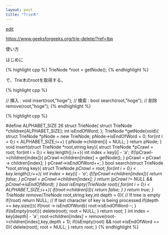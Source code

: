 ```yaml
---
layout: post
title: "Trie木"
---
```


[edit](https://github.com/harufujimoto/harufujimoto.github.io/edit/master/_posts/string/2020-09-04-trie.md)

https://www.geeksforgeeks.org/trie-delete/?ref=lbp

使い方

はじめに

{% highlight cpp %}
TrieNode *root = getNode();
{% endhighlight %}

で、Trie木のrootを取得する。

{% highlight cpp %}

// 挿入 : void
insert(root,"hoge");
// 検索 : bool
search(root,"hoge");
// 削除
remove(root,"hoge");
{% endhighlight %}

{% highlight cpp %}

#define ALPHABET_SIZE 26
struct TrieNode{
    struct TrieNode *children[ALPHABET_SIZE];
    int isEndOfWord;
};
TrieNode *getNode(void){
  struct TrieNode *pNode = new TrieNode;
  pNode->isEndOfWord = 0;
  for(int i = 0;i < ALPHABET_SIZE;i++) {
    pNode->children[i] = NULL;
  }
  return pNode;
}
void insert(struct TrieNode *root,string key){
  struct TrieNode *pCrawl = root;
  for(int i = 0;i < key.length();i++){
    int index = key[i] - 'a';
    if(!pCrawl->children[index]){
      pCrawl->children[index] = getNode();
    }
    pCrawl = pCrawl -> children[index];
  }
  pCrawl->isEndOfWord++;
}
bool search(struct TrieNode *root,string key){
  struct TrieNode *pCrawl = root;
  for(int i = 0;i < key.length();i++){
    int index = key[i] - 'a';
    if(!pCrawl->children[index]){
      return false;
    }
    pCrawl = pCrawl->children[index];
  }
  return (pCrawl != NULL && pCrawl->isEndOfWord);
}
bool isEmpty(TrieNode *root){
  for(int i = 0;i < ALPHABET_SIZE;i++){
    if(root->children[i]){
      return false;
    }
  }
  return true;
}
TrieNode* remove(TrieNode* root,string key,int depth = 0){
  // If tree is empty
  if(!root) return NULL;
  // If last character of key is being processed
  if(depth == key.size()){
    if(root -> isEndOfWord){
      root->isEndOfWord--;
    }
    if(isEmpty(root)){
      delete(root);
      root = NULL;
    }
    return root;
  }
  int index = key[depth] - 'a';
  root->children[index] = remove(root->children[index],key,depth + 1);
  if(isEmpty(root) && root->isEndOfWord == 0){
    delete(root);
    root = NULL;
  }
  return root;
}
{% endhighlight %}

